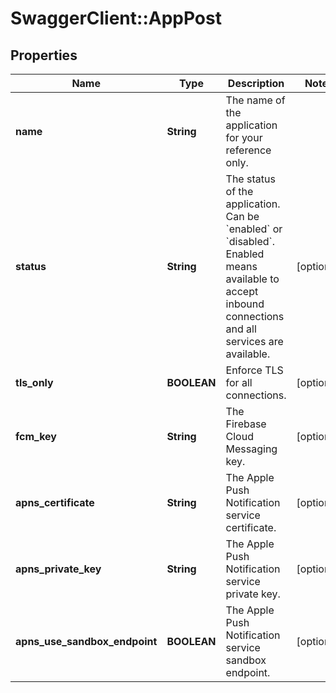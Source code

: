 # SwaggerClient::AppPost

## Properties
Name | Type | Description | Notes
------------ | ------------- | ------------- | -------------
**name** | **String** | The name of the application for your reference only. | 
**status** | **String** | The status of the application. Can be &#x60;enabled&#x60; or &#x60;disabled&#x60;. Enabled means available to accept inbound connections and all services are available. | [optional] 
**tls_only** | **BOOLEAN** | Enforce TLS for all connections. | [optional] 
**fcm_key** | **String** | The Firebase Cloud Messaging key. | [optional] 
**apns_certificate** | **String** | The Apple Push Notification service certificate. | [optional] 
**apns_private_key** | **String** | The Apple Push Notification service private key. | [optional] 
**apns_use_sandbox_endpoint** | **BOOLEAN** | The Apple Push Notification service sandbox endpoint. | [optional] 

